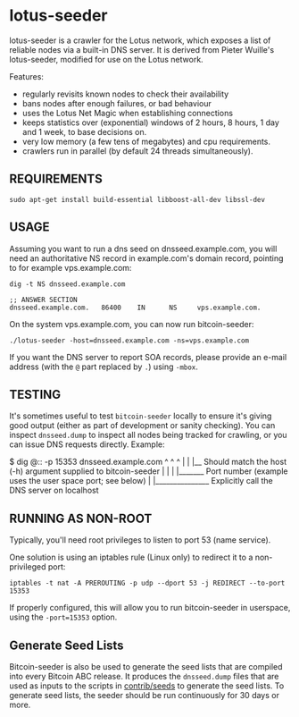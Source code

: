 lotus-seeder
==============

lotus-seeder is a crawler for the Lotus network, which exposes a list
of reliable nodes via a built-in DNS server. It is derived from Pieter Wuille's
lotus-seeder, modified for use on the Lotus network.

Features:
* regularly revisits known nodes to check their availability
* bans nodes after enough failures, or bad behaviour
* uses the Lotus Net Magic when establishing connections
* keeps statistics over (exponential) windows of 2 hours, 8 hours,
  1 day and 1 week, to base decisions on.
* very low memory (a few tens of megabytes) and cpu requirements.
* crawlers run in parallel (by default 24 threads simultaneously).

REQUIREMENTS
------------

    sudo apt-get install build-essential libboost-all-dev libssl-dev

USAGE
-----

Assuming you want to run a dns seed on dnsseed.example.com, you will
need an authoritative NS record in example.com's domain record, pointing
to for example vps.example.com:

    dig -t NS dnsseed.example.com

    ;; ANSWER SECTION
    dnsseed.example.com.   86400    IN      NS     vps.example.com.

On the system vps.example.com, you can now run bitcoin-seeder:

    ./lotus-seeder -host=dnsseed.example.com -ns=vps.example.com

If you want the DNS server to report SOA records, please provide an
e-mail address (with the `@` part replaced by `.`) using `-mbox`.

TESTING
-------

It's sometimes useful to test `bitcoin-seeder` locally to ensure it's giving good
output (either as part of development or sanity checking). You can inspect
`dnsseed.dump` to inspect all nodes being tracked for crawling, or you can
issue DNS requests directly. Example:

$ dig @:: -p 15353 dnsseed.example.com
       ^       ^    ^
       |       |    |__ Should match the host (-h) argument supplied to bitcoin-seeder
       |       |
       |       |_______ Port number (example uses the user space port; see below)
       |
       |_______________ Explicitly call the DNS server on localhost


RUNNING AS NON-ROOT
-------------------

Typically, you'll need root privileges to listen to port 53 (name service).

One solution is using an iptables rule (Linux only) to redirect it to
a non-privileged port:

    iptables -t nat -A PREROUTING -p udp --dport 53 -j REDIRECT --to-port 15353

If properly configured, this will allow you to run bitcoin-seeder in userspace, using
the `-port=15353` option.

Generate Seed Lists
-------------------

Bitcoin-seeder is also be used to generate the seed lists that are compiled
into every Bitcoin ABC release. It produces the `dnsseed.dump` files that are
used as inputs to the scripts in [contrib/seeds](/contrib/seeds) to generate
the seed lists. To generate seed lists, the seeder should be run continuously
for 30 days or more.

